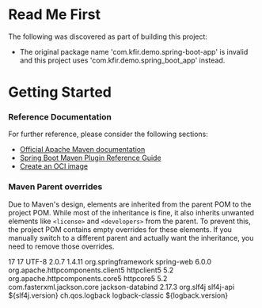 # Read Me First
The following was discovered as part of building this project:

* The original package name 'com.kfir.demo.spring-boot-app' is invalid and this project uses 'com.kfir.demo.spring_boot_app' instead.

# Getting Started

### Reference Documentation
For further reference, please consider the following sections:

* [Official Apache Maven documentation](https://maven.apache.org/guides/index.html)
* [Spring Boot Maven Plugin Reference Guide](https://docs.spring.io/spring-boot/3.5.0/maven-plugin)
* [Create an OCI image](https://docs.spring.io/spring-boot/3.5.0/maven-plugin/build-image.html)

### Maven Parent overrides

Due to Maven's design, elements are inherited from the parent POM to the project POM.
While most of the inheritance is fine, it also inherits unwanted elements like `<license>` and `<developers>` from the parent.
To prevent this, the project POM contains empty overrides for these elements.
If you manually switch to a different parent and actually want the inheritance, you need to remove those overrides.

<properties>
    <maven.compiler.source>17</maven.compiler.source>
    <maven.compiler.target>17</maven.compiler.target>
    <project.build.sourceEncoding>UTF-8</project.build.sourceEncoding>
    <slf4j.version>2.0.7</slf4j.version>
    <logback.version>1.4.11</logback.version>
  </properties>

  <dependencies>
    <dependency>
      <groupId>org.springframework</groupId>
      <artifactId>spring-web</artifactId>
      <version>6.0.0</version>
    </dependency>
    <dependency>
      <groupId>org.apache.httpcomponents.client5</groupId>
      <artifactId>httpclient5</artifactId>
      <version>5.2</version>
    </dependency>
    <dependency>
      <groupId>org.apache.httpcomponents.core5</groupId>
      <artifactId>httpcore5</artifactId>
      <version>5.2</version>
    </dependency>
    <dependency>
      <groupId>com.fasterxml.jackson.core</groupId>
      <artifactId>jackson-databind</artifactId>
      <version>2.17.3</version>
    </dependency>
    <dependency>
      <groupId>org.slf4j</groupId>
      <artifactId>slf4j-api</artifactId>
      <version>${slf4j.version}</version>
    </dependency>
    <!-- Logback Classic for SLF4J binding -->
    <dependency>
      <groupId>ch.qos.logback</groupId>
      <artifactId>logback-classic</artifactId>
      <version>${logback.version}</version>
    </dependency>

  </dependencies>

